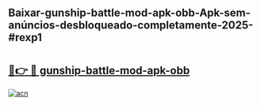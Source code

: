 ## Baixar-gunship-battle-mod-apk-obb-Apk-sem-anúncios-desbloqueado-completamente-2025-#rexp1

# <h2><a href="https://ainizakaria.my?title=gunship-battle-mod-apk-obb&ref=20M">🔗👉 🔴 gunship-battle-mod-apk-obb</a></h2>

[![acn](https://github.com/user-attachments/assets/0f9c940e-d8b0-45ae-aac7-cd30a18b3e1c)](https://ainizakaria.my?title=gunship-battle-mod-apk-obb&ref=20M)

